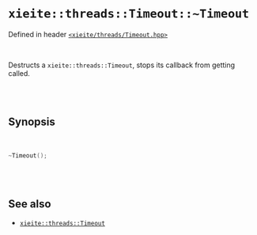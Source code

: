 # `xieite::threads::Timeout::~Timeout`
Defined in header [`<xieite/threads/Timeout.hpp>`](https://github.com/Eczbek/xieite/tree/main/include/xieite/threads/Timeout.hpp)

<br/>

Destructs a `xieite::threads::Timeout`, stops its callback from getting called.

<br/><br/>

## Synopsis

<br/>

```cpp
~Timeout();
```

<br/><br/>

## See also
- [`xieite::threads::Timeout`](https://github.com/Eczbek/xieite/tree/main/docs/threads/Timeout.md)
